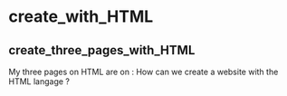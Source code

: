 # create_with_HTML
## create_three_pages_with_HTML
My three pages on HTML are on : How can we create a website with the HTML langage ?
